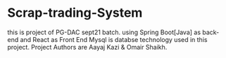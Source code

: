 # Scrap-trading-System
 this is project of PG-DAC sept21 batch. using Spring Boot[Java] as back-end and React as Front End
Mysql is databse technology used in this project.
Project Authors are Aayaj Kazi & Omair Shaikh.
